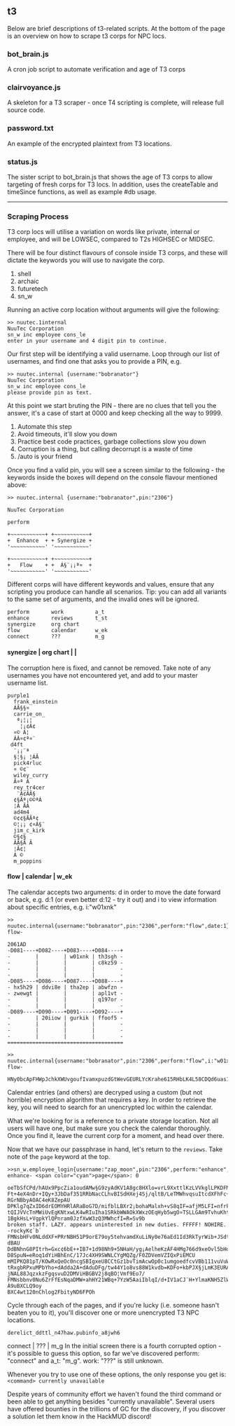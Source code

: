 ## t3 

Below are brief descriptions of t3-related scripts. At the bottom of the page is an overview on how to scrape t3 corps for NPC locs.

### bot_brain.js
A cron job script to automate verification and age of T3 corps

### clairvoyance.js
A skeleton for a T3 scraper - once T4 scripting is complete, will release full source code.

### password.txt
An example of the encrypted plaintext from T3 locations.

### status.js
The sister script to bot_brain.js that shows the age of T3 corps to allow targeting of fresh corps for T3 locs. In addition, uses the createTable and timeSince functions, as well as example #db usage.

---

### Scraping Process

T3 corp locs will utilise a variation on words like private, internal or employee, and will be LOWSEC, compared to T2s HIGHSEC or MIDSEC.

There will be four distinct flavours of console inside T3 corps, and these will dictate the keywords you will use to navigate the corp.

1. shell
2. archaic
3. futuretech
4. sn_w

Running an active corp location without arguments will give the following:
```
>> nuutec.1internal
NuuTec Corporation
sn_w inc employee cons_le
enter in your username and 4 digit pin to continue.
```

Our first step will be identifying a valid username. Loop through our list of usernames, and find one that asks you to provide a PIN, e.g.

```
>> nuutec.internal {username:"bobranator"}
NuuTec Corporation
sn_w inc employee cons_le
please provide pin as text.
```

At this point we start bruting the PIN - there are no clues that tell you the answer, it's a case of start at 0000 and keep checking all the way to 9999.

1. Automate this step
2. Avoid timeouts, it'll slow you down
3. Practice best code practices, garbage collections slow you down
4. Corruption is a thing, but calling decorrupt is a waste of time
5. /auto is your friend

Once you find a valid pin, you will see a screen similar to the following - the keywords inside the boxes will depend on the console flavour mentioned above:

```
>> nuutec.internal {username:"bobranator",pin:"2306"}

NuuTec Corporation

perform

+~~~~~~~~~~~+ +~~~~~~~~~~~+
+  Enhance  + + Synergize +
'~~~~~~~~~~~' '~~~~~~~~~~~'

+~~~~~~~~~~~+ +~~~~~~~~~~~+
+   Flow    + +  Á§¨¡¡ª¤  +
'~~~~~~~~~~~' '~~~~~~~~~~~'
```

Different corps will have different keywords and values, ensure that any scripting you produce can handle all scenarios. Tip: you can add all variants to the same set of arguments, and the invalid ones will be ignored.

```
perform       work          a_t
enhance       reviews       t_st
synergize     org chart     
flow          calendar      w_ek
connect       ???           m_g
```

#### synergize | org chart | |
The corruption here is fixed, and cannot be removed. Take note of any usernames you have not encountered yet, and add to your master username list.

```
purple1
  frank_einstein
  ÁÃ§§¤
  carrie_on_
   ª¡¦¡¦
    ¦¡¢Á¢ 
  ¤© Á¦
  ÁÁ¤¢ª¤¨
 d4ft
  ¨¡¡¨ª
  §¦§¡ ¦ÁÃ
  pick4rluc
  ¤ ©¢¨
  wiley_curry
  Ã¤ª Á
  rey_tr4cer
   ¨Á¢ÃÃ§
  ¢§Ãª¡©©ªÁ
  ¦Á ÃÁ
  ad4m4
  ©¢¢§ÃÃª¢
  ©¦¡¡ ¢¤Á§¨
  jim_c_kirk
  ©§¢§ 
  ÃÃ§Ã Ã
  ¦Ã¢¦
  Á © 
  m_poppins
```

#### flow | calendar | w_ek
The calendar accepts two arguments: d in order to move the date forward or back, e.g. d:1 (or even better d:12 - try it out) and i to view information about specific entries, e.g. i:"w01xnk"

```
>> nuutec.internal{username:"bobranator",pin:"2306",perform:"flow",date:1}
flow- 

2061AD
-D081----+D082----+D083----+D084----+
-        |        | w01xnk | th3sgh -
-        |        |        | c8kz59 -
-        |        |        |        -
-        |        |        |        -
-D085----+D086----+D087----+D088----+
- hx5h29 | ddvi8e | tha2ep | abwfzn -
- zwewgt |        |        | apl1vt -
-        |        |        | q197or -
-        |        |        |        -
-D089----+D090----+D091----+D092----+
-        | 20iiow | gurkik | ffoof5 -
-        |        |        |        -
-        |        |        |        -
-        |        |        |        -
=====================================

>> nuutec.internal{username:"bobranator",pin:"2306",perform:"flow",i:"w01xnk"}
flow- 

HNy0bcApFHWpJchkXWUvgoufIvamxpuzdGtWevGEURLYcKrahe615RHbLK4L58CDQd6uas1l1oeWusqbfstm53JeC8miwMQUiHRkepuhqNzIdFDdSvO6SSXVOc=Xfcm15RqbLK4m57a+Hs+ndcAnFL2fGsFlxcxtg3NWuIEA
```

Calendar entries (and others) are decryped using a custom (but not horrible) encryption algorithm that requires a key. In order to retrieve the key, you will need to search for an unencrypted loc within the calendar.

What we're looking for is a reference to a private storage location. Not all users will have one, but make sure you check the calendar thoroughly. Once you find it, leave the current corp for a moment, and head over there.

Now that we have our passphrase in hand, let's return to the `reviews`. Take note of the `page` keyword at the top.

```
>>sn_w.employee_login{username:"zap_moon",pin:"2306",perform:"enhance",passphrase:"largewhitecat"}
enhance- <span color="cyan">page</span>: 0

oeTbSfCPd/hAUx9PpcZia1oudAMw§G9zyAdKV1A8gc8HXlo=vrL9XxttlKzLVVkglLPKDFMairH=VR4SV384ot0disfh1R4KiK2bzhQXjhea
Ft+4eX4nDr+IQy+3JbDaf351RRbNacCLhvBISdHXej4Sj/qltB/LeTMWhvqsuItcdXFhFc+od+91xHZWI8+xw5gnBLqrH96qaXt5CL+6Boql
RGrNBbyAOAC4eK8ZepAU
DPKlg7qZxID6drEOMYHRlARaBoG7D/mifblLBXr2¡bohaMalxh+vS8qIF=afjM5LFI=nfrkRccizdwAi/YJ207FXOXWL5zr=dstHcMC0wRpA
tQIJVVcTnMWiUvEgKNtxwLK4wRIuIha1SRkbWWAOkXWxzOEqHyb5wgO¤TSLLGAm9TvhuKhtvls8mzygkE+L4wwMEYV4Ui=auTvHbchQ+vX8G
1BgkHsL+VgpkYlQPnram0JzfXwW3zQ3MWhcfI=R=Sv9b
broken staff. LAZY. appears uninterested in new duties. FFFFF! NOHIRE. -rockyK¢`b`
FMNsbHFv0NLddXF+PRrNBH51P9orE79oy5tehvamdXuLiNy0e76aEd1Id3RkTyrWib+JSdtpD7Gkv9Q0fa9htZCYjvJqa7zoGcuxdYeqFCTc
dBAU
DdBNhnG8PItrh=Gxc¢6bE++IB7+1d98Nh9+5NHaH/yg¡AelheKzÁF4HMg766d9xeOvl5bHqoSdÃmE7Buun4PFd2Je4K6PMgrhPW4JcyfIymI
D8SpuN=eRoq1dYiHBhEnC/17Jc4XH9SWNLCYgMQZg/F0ZDVemVZIQxPiEMCU
mMIPKQ81pT/KOwRxQeOc0ncgSBIgxeU8CCtGz1bvTimAcwOp0c1umgoedfcvVBb111vuVuWGcQbgH8ktSA9vgvIvXhoA1WbjWhMPLNbb
tRxgbRPxuMPbYho+dAdda2A+dAduDFg/tw44Y1o8vs88W1kvdb=KDFo+kbPJX§jLmK3EURA¦ksH5UyIQjrv9ziQeScXj1BfLlLmixSIeVsWd
jNAL88JqzxkzFgqsvuD2DMViHBGBV2j8qBO¦Vmf9Eo7/
FMNsbbnv0Nu6ZrFfEsNqaDMW+ahHY21WBq+7YzW5AaiIblqI/d+IV1aCJ¨H+YlmaKNH5ZlWoKgÃ7WX51G+yTxXC4OCP4CbWH/Á9uBXCLQ9oy
BXC4wt120nChlog2FbityND6FPOh
```

Cycle through each of the pages, and if you're lucky (i.e. someone hasn't beaten you to it), you'll discover one or more unencrypted T3 NPC locations.

```derelict_ddttl_n47haw.pubinfo_a8jwh6```

connect | ??? | m_g
In the initial screen there is a fourth corrupted option - it's possible to guess this option, so far we've discovered perform: "connect" and a_t: "m_g". work: "???" is still unknown.

Whenever you try to use one of these options, the only response you get is: `<command> currently unavailable`

Despite years of community effort we haven't found the third command or been able to get anything besides "currently unavailable". Several users have offered bounties in the trillions of GC for the discovery, if you discover a solution let them know in the HackMUD discord!
